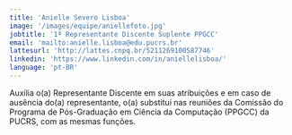 ```yaml
---
title: 'Anielle Severo Lisboa'
image: '/images/equipe/aniellefoto.jpg'
jobtitle: '1ª Representante Discente Suplente PPGCC'
email: 'mailto:anielle.lisboa@edu.pucrs.br'
lattesurl: 'http://lattes.cnpq.br/5211269100587746'
linkedin: 'https://www.linkedin.com/in/aniellelisboa/'
language: 'pt-BR'
---
```


Auxilia o(a) Representante Discente em suas atribuições e em caso de ausência do(a) representante, o(a) substitui nas reuniões da Comissão do Programa de Pós-Graduação em Ciência da Computação (PPGCC) da PUCRS, com as mesmas funções.
